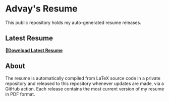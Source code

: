 # Advay's Resume

This public repository holds my auto-generated resume releases.

## Latest Resume

📄**[Download Latest Resume](https://github.com/advaypakhale/resume-releases/releases/latest/download/advay_pakhale_resume.pdf)**


## About

The resume is automatically compiled from LaTeX source code in a private repository and released to this repository whenever updates are made, via a GitHub action. Each release contains the most current version of my resume in PDF format.
